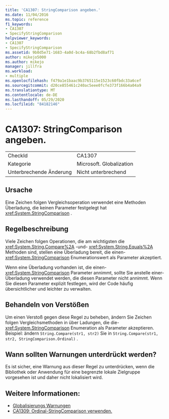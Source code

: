 ```yaml
---
title: 'CA1307: StringComparison angeben.'
ms.date: 11/04/2016
ms.topic: reference
f1_keywords:
- CA1307
- SpecifyStringComparison
helpviewer_keywords:
- CA1307
- SpecifyStringComparison
ms.assetid: 9b0d5e71-1683-4a0d-bc4a-68b2fbd8af71
author: mikejo5000
ms.author: mikejo
manager: jillfra
ms.workload:
- multiple
ms.openlocfilehash: f479a1e1baac9b3765115e1523c60fbdc33a6cef
ms.sourcegitcommit: d20ce855461c240ac5eee0fcfe373f166b4a04a9
ms.translationtype: MT
ms.contentlocale: de-DE
ms.lasthandoff: 05/29/2020
ms.locfileid: "84182146"
---
```

# <a name="ca1307-specify-stringcomparison"></a>CA1307: StringComparison angeben.

|||
|-|-|
|CheckId|CA1307|
|Kategorie|Microsoft. Globalization|
|Unterbrechende Änderung|Nicht unterbrechend|

## <a name="cause"></a>Ursache
Eine Zeichen folgen Vergleichsoperation verwendet eine Methoden Überladung, die keinen Parameter festgelegt hat <xref:System.StringComparison> .

## <a name="rule-description"></a>Regelbeschreibung
Viele Zeichen folgen Operationen, die am wichtigsten die <xref:System.String.Compare%2A> -und- <xref:System.String.Equals%2A> Methoden sind, stellen eine Überladung bereit, die einen- <xref:System.StringComparison> Enumerationswert als Parameter akzeptiert.

Wenn eine Überladung vorhanden ist, die einen- <xref:System.StringComparison> Parameter annimmt, sollte Sie anstelle einer-Überladung verwendet werden, die diesen Parameter nicht annimmt. Wenn Sie diesen Parameter explizit festlegen, wird der Code häufig übersichtlicher und leichter zu verwalten.

## <a name="how-to-fix-violations"></a>Behandeln von Verstößen
Um einen Verstoß gegen diese Regel zu beheben, ändern Sie Zeichen folgen Vergleichsmethoden in über Ladungen, die die- <xref:System.StringComparison> Enumeration als Parameter akzeptieren. Beispiel: ändern `String.Compare(str1, str2)` Sie in `String.Compare(str1, str2, StringComparison.Ordinal)` .

## <a name="when-to-suppress-warnings"></a>Wann sollten Warnungen unterdrückt werden?
Es ist sicher, eine Warnung aus dieser Regel zu unterdrücken, wenn die Bibliothek oder Anwendung für eine begrenzte lokale Zielgruppe vorgesehen ist und daher nicht lokalisiert wird.

## <a name="see-also"></a>Weitere Informationen:

- [Globalisierungs Warnungen](../code-quality/globalization-warnings.md)
- [CA1309: Ordinal-StringComparison verwenden.](../code-quality/ca1309.md)
